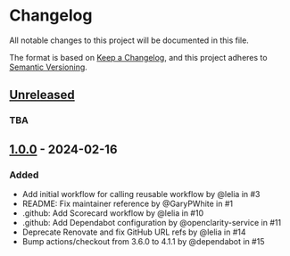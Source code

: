 # Changelog

All notable changes to this project will be documented in this file.

The format is based on [Keep a Changelog](https://keepachangelog.com/en/1.0.0/),
and this project adheres to [Semantic Versioning](https://semver.org/spec/v2.0.0.html).

## [Unreleased]

### TBA

## [1.0.0] - 2024-02-16

### Added

- Add initial workflow for calling reusable workflow by @lelia in #3
- README: Fix maintainer reference by @GaryPWhite in #1
- .github: Add Scorecard workflow by @lelia in #10
- .github: Add Dependabot configuration by @openclarity-service in #11
- Deprecate Renovate and fix GitHub URL refs by @lelia in #14
- Bump actions/checkout from 3.6.0 to 4.1.1 by @dependabot in #15

[unreleased]: https://github.com/cisco-ospo/oss-template/compare/v1.0.0...HEAD
[1.0.0]: https://github.com/cisco-ospo/oss-template/releases/tag/v1.0.0

